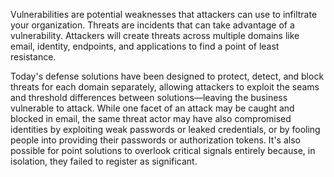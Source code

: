 Vulnerabilities are potential weaknesses that attackers can use to infiltrate your organization. Threats are incidents that can take advantage of a vulnerability. Attackers will create threats across multiple domains like email, identity, endpoints, and applications to find a point of least resistance.

Today's defense solutions have been designed to protect, detect, and block threats for each domain separately, allowing attackers to exploit the seams and threshold differences between solutions—leaving the business vulnerable to attack. While one facet of an attack may be caught and blocked in email, the same threat actor may have also compromised identities by exploiting weak passwords or leaked credentials, or by fooling people into providing their passwords or authorization tokens. It's also possible for point solutions to overlook critical signals entirely because, in isolation, they failed to register as significant.
